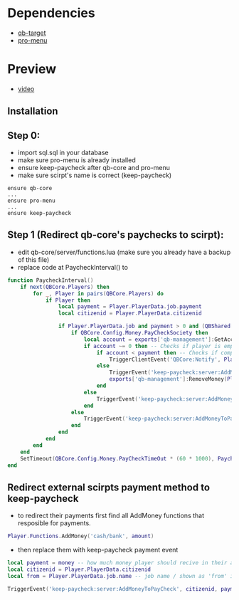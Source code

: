 # Dependencies

- [qb-target](https://github.com/BerkieBb/qb-target)
- [pro-menu](https://github.com/swkeep/pro-menu)

# Preview 
- [video](https://youtu.be/1MbqnIDTAO0)

## Installation

## Step 0:

- import sql.sql in your database
- make sure pro-menu is already installed
- ensure keep-paycheck after qb-core and pro-menu
- make sure scirpt's name is correct (keep-paycheck)
```
ensure qb-core
...
ensure pro-menu
...
ensure keep-paycheck
```
## Step 1 (Redirect qb-core's paychecks to scirpt):

- edit qb-core/server/functions.lua (make sure you already have a backup of this file)
- replace code at PaycheckInterval() to
```lua
function PaycheckInterval()
    if next(QBCore.Players) then
        for _, Player in pairs(QBCore.Players) do
            if Player then
                local payment = Player.PlayerData.job.payment
                local citizenid = Player.PlayerData.citizenid

                if Player.PlayerData.job and payment > 0 and (QBShared.Jobs[Player.PlayerData.job.name].offDutyPay or Player.PlayerData.job.onduty) then
                    if QBCore.Config.Money.PayCheckSociety then
                        local account = exports['qb-management']:GetAccount(Player.PlayerData.job.name)
                        if account ~= 0 then -- Checks if player is employed by a society
                            if account < payment then -- Checks if company has enough money to pay society
                                TriggerClientEvent('QBCore:Notify', Player.PlayerData.source, Lang:t('error.company_too_poor'), 'error')
                            else
                                TriggerEvent('keep-paycheck:server:AddMoneyToPayCheck', citizenid,payment,Player.PlayerData.job.name)
                                exports['qb-management']:RemoveMoney(Player.PlayerData.job.name, payment)
                            end
                        else
                            TriggerEvent('keep-paycheck:server:AddMoneyToPayCheck', citizenid,payment,Player.PlayerData.job.name)
                        end
                    else
                        TriggerEvent('keep-paycheck:server:AddMoneyToPayCheck', citizenid,payment,Player.PlayerData.job.name)
                    end
                end
            end
        end
    end
    SetTimeout(QBCore.Config.Money.PayCheckTimeOut * (60 * 1000), PaycheckInterval)
end
```

## Redirect external scirpts payment method to keep-paycheck
- to redirect their payments first find all AddMoney functions that resposible for payments.
```lua
Player.Functions.AddMoney('cash/bank', amount) 
```
- then replace them with keep-paycheck payment event
```lua
local payment = money -- how much money player should recive in their accounts
local citizenid = Player.PlayerData.citizenid
local from = Player.PlayerData.job.name -- job name / shown as 'from' in transaction history

TriggerEvent('keep-paycheck:server:AddMoneyToPayCheck', citizenid, payment , from)
```
